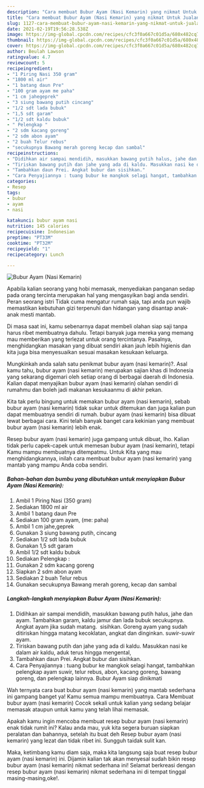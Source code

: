 ```yaml
---
description: "Cara membuat Bubur Ayam (Nasi Kemarin) yang nikmat Untuk Jualan"
title: "Cara membuat Bubur Ayam (Nasi Kemarin) yang nikmat Untuk Jualan"
slug: 1127-cara-membuat-bubur-ayam-nasi-kemarin-yang-nikmat-untuk-jualan
date: 2021-02-19T19:56:28.538Z
image: https://img-global.cpcdn.com/recipes/cfc3f0a667c01d5a/680x482cq70/bubur-ayam-nasi-kemarin-foto-resep-utama.jpg
thumbnail: https://img-global.cpcdn.com/recipes/cfc3f0a667c01d5a/680x482cq70/bubur-ayam-nasi-kemarin-foto-resep-utama.jpg
cover: https://img-global.cpcdn.com/recipes/cfc3f0a667c01d5a/680x482cq70/bubur-ayam-nasi-kemarin-foto-resep-utama.jpg
author: Beulah Lawson
ratingvalue: 4.7
reviewcount: 5
recipeingredient:
- "1 Piring Nasi 350 gram"
- "1800 ml air"
- "1 batang daun Pre"
- "100 gram ayam me paha"
- "1 cm jahegeprek"
- "3 siung bawang putih cincang"
- "1/2 sdt lada bubuk"
- "1,5 sdt garam"
- "1/2 sdt kaldu bubuk"
- " Pelengkap "
- "2 sdm kacang goreng"
- "2 sdm abon ayam"
- "2 buah Telur rebus"
- "secukupnya Bawang merah goreng kecap dan sambal"
recipeinstructions:
- "Didihkan air sampai mendidih, masukkan bawang putih halus, jahe dan ayam. Tambahkan garam, kaldu jamur dan lada bubuk secukupnya. Angkat ayam jika sudah matang.  sisihkan. Goreng ayam yang sudah ditiriskan hingga matang kecoklatan, angkat dan dinginkan. suwir-suwir ayam."
- "Tiriskan bawang putih dan jahe yang ada di kaldu. Masukkan nasi ke dalam air kaldu, aduk terus hingga mengental,"
- "Tambahkan daun Prei. Angkat bubur dan sisihkan."
- "Cara Penyajiannya : tuang bubur ke mangkok selagi hangat, tambahkan pelengkap ayam suwir, telur rebus, abon, kacang goreng, bawang goreng, dan pelengkap lainnya. Bubur Ayam siap dinikmati"
categories:
- Resep
tags:
- bubur
- ayam
- nasi

katakunci: bubur ayam nasi 
nutrition: 145 calories
recipecuisine: Indonesian
preptime: "PT33M"
cooktime: "PT32M"
recipeyield: "1"
recipecategory: Lunch

---
```



![Bubur Ayam (Nasi Kemarin)](https://img-global.cpcdn.com/recipes/cfc3f0a667c01d5a/680x482cq70/bubur-ayam-nasi-kemarin-foto-resep-utama.jpg)

Apabila kalian seorang yang hobi memasak, menyediakan panganan sedap pada orang tercinta merupakan hal yang mengasyikan bagi anda sendiri. Peran seorang istri Tidak cuma mengatur rumah saja, tapi anda pun wajib memastikan kebutuhan gizi terpenuhi dan hidangan yang disantap anak-anak mesti mantab.

Di masa  saat ini, kamu sebenarnya dapat membeli olahan siap saji tanpa harus ribet membuatnya dahulu. Tetapi banyak juga mereka yang memang mau memberikan yang terlezat untuk orang tercintanya. Pasalnya, menghidangkan masakan yang dibuat sendiri akan jauh lebih higienis dan kita juga bisa menyesuaikan sesuai masakan kesukaan keluarga. 



Mungkinkah anda salah satu penikmat bubur ayam (nasi kemarin)?. Asal kamu tahu, bubur ayam (nasi kemarin) merupakan sajian khas di Indonesia yang sekarang digemari oleh setiap orang di berbagai daerah di Indonesia. Kalian dapat menyajikan bubur ayam (nasi kemarin) olahan sendiri di rumahmu dan boleh jadi makanan kesukaanmu di akhir pekan.

Kita tak perlu bingung untuk memakan bubur ayam (nasi kemarin), sebab bubur ayam (nasi kemarin) tidak sukar untuk ditemukan dan juga kalian pun dapat membuatnya sendiri di rumah. bubur ayam (nasi kemarin) bisa dibuat lewat berbagai cara. Kini telah banyak banget cara kekinian yang membuat bubur ayam (nasi kemarin) lebih enak.

Resep bubur ayam (nasi kemarin) juga gampang untuk dibuat, lho. Kalian tidak perlu capek-capek untuk memesan bubur ayam (nasi kemarin), tetapi Kamu mampu membuatnya ditempatmu. Untuk Kita yang mau menghidangkannya, inilah cara membuat bubur ayam (nasi kemarin) yang mantab yang mampu Anda coba sendiri.

<!--inarticleads1-->

##### Bahan-bahan dan bumbu yang dibutuhkan untuk menyiapkan Bubur Ayam (Nasi Kemarin):

1. Ambil 1 Piring Nasi (350 gram)
1. Sediakan 1800 ml air
1. Ambil 1 batang daun Pre
1. Sediakan 100 gram ayam, (me: paha)
1. Ambil 1 cm jahe,geprek
1. Gunakan 3 siung bawang putih, cincang
1. Sediakan 1/2 sdt lada bubuk
1. Gunakan 1,5 sdt garam
1. Ambil 1/2 sdt kaldu bubuk
1. Sediakan  Pelengkap :
1. Gunakan 2 sdm kacang goreng
1. Siapkan 2 sdm abon ayam
1. Sediakan 2 buah Telur rebus
1. Gunakan secukupnya Bawang merah goreng, kecap dan sambal




<!--inarticleads2-->

##### Langkah-langkah menyiapkan Bubur Ayam (Nasi Kemarin):

1. Didihkan air sampai mendidih, masukkan bawang putih halus, jahe dan ayam. Tambahkan garam, kaldu jamur dan lada bubuk secukupnya. Angkat ayam jika sudah matang.  sisihkan. Goreng ayam yang sudah ditiriskan hingga matang kecoklatan, angkat dan dinginkan. suwir-suwir ayam.
1. Tiriskan bawang putih dan jahe yang ada di kaldu. Masukkan nasi ke dalam air kaldu, aduk terus hingga mengental,
1. Tambahkan daun Prei. Angkat bubur dan sisihkan.
1. Cara Penyajiannya : tuang bubur ke mangkok selagi hangat, tambahkan pelengkap ayam suwir, telur rebus, abon, kacang goreng, bawang goreng, dan pelengkap lainnya. Bubur Ayam siap dinikmati




Wah ternyata cara buat bubur ayam (nasi kemarin) yang mantab sederhana ini gampang banget ya! Kamu semua mampu membuatnya. Cara Membuat bubur ayam (nasi kemarin) Cocok sekali untuk kalian yang sedang belajar memasak ataupun untuk kamu yang telah lihai memasak.

Apakah kamu ingin mencoba membuat resep bubur ayam (nasi kemarin) enak tidak rumit ini? Kalau anda mau, yuk kita segera buruan siapkan peralatan dan bahannya, setelah itu buat deh Resep bubur ayam (nasi kemarin) yang lezat dan tidak ribet ini. Sungguh taidak sulit kan. 

Maka, ketimbang kamu diam saja, maka kita langsung saja buat resep bubur ayam (nasi kemarin) ini. Dijamin kalian tak akan menyesal sudah bikin resep bubur ayam (nasi kemarin) nikmat sederhana ini! Selamat berkreasi dengan resep bubur ayam (nasi kemarin) nikmat sederhana ini di tempat tinggal masing-masing,oke!.

